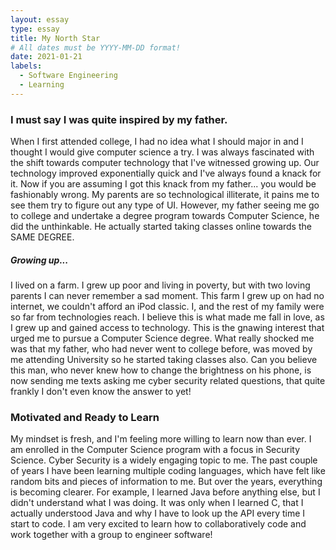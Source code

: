 ```yaml
---
layout: essay
type: essay
title: My North Star
# All dates must be YYYY-MM-DD format!
date: 2021-01-21
labels:
  - Software Engineering
  - Learning
---
```


### I must say I was quite inspired by my father. 
When I first attended college, I had no idea what I should major in and I thought I would give computer science a try. I was always fascinated with the shift towards computer technology that I've witnessed growing up. Our technology improved exponentially quick and I've always found a knack for it. Now if you are assuming I got this knack from my father... you would be fashionably wrong. My parents are so technological illiterate, it pains me to see them try to figure out any type of UI. However, my father seeing me go to college and undertake a degree program towards Computer Science, he did the unthinkable. He actually started taking classes online towards the SAME DEGREE.

##### Growing up...
I lived on a farm. I grew up poor and living in poverty, but with two loving parents I can never remember a sad moment. This farm I grew up on had no internet, we couldn't afford an iPod classic. I, and the rest of my family were so far from technologies reach. I believe this is what made me fall in love, as I grew up and gained access to technology. This is the gnawing interest that urged me to pursue a Computer Science degree. What really shocked me was that my father, who had never went to college before, was moved by me attending University so he started taking classes also. Can you believe this man, who never knew how to change the brightness on his phone, is now sending me texts asking me cyber security related questions, that quite frankly I don't even know the answer to yet!

### Motivated and Ready to Learn
My mindset is fresh, and I'm feeling more willing to learn now than ever. I am enrolled in the Computer Science program with a focus in Security Science. Cyber Security is a widely engaging topic to me. The past couple of years I have been learning multiple coding languages, which have felt like random bits and pieces of information to me. But over the years, everything is becoming clearer. For example, I learned Java before anything else, but I didn't understand what I was doing. It was only when I learned C, that I actually understood Java and why I have to look up the API every time I start to code. I am very excited to learn how to collaboratively code and work together with a group to engineer software!


